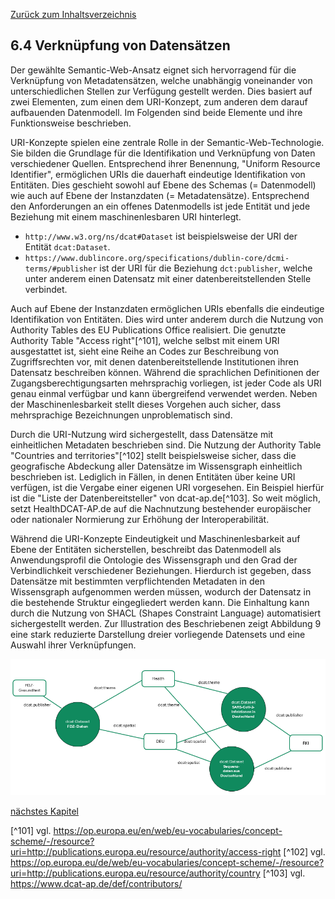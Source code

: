 [Zurück zum Inhaltsverzeichnis](https://healthdcat-ap-de.github.io/healthdcat-ap.de/report_stage_2.html)

## 6.4 Verknüpfung von Datensätzen

Der gewählte Semantic-Web-Ansatz eignet sich hervorragend für die Verknüpfung von Metadatensätzen, welche unabhängig voneinander von unterschiedlichen Stellen zur Verfügung gestellt werden. Dies basiert auf zwei Elementen, zum einen dem URI-Konzept, zum anderen dem darauf aufbauenden Datenmodell. Im Folgenden sind beide Elemente und ihre Funktionsweise beschrieben.

URI-Konzepte spielen eine zentrale Rolle in der Semantic-Web-Technologie. Sie bilden die Grundlage für die Identifikation und Verknüpfung von Daten verschiedener Quellen. Entsprechend ihrer Benennung, "Uniform Resource Identifier", ermöglichen URIs die dauerhaft eindeutige Identifikation von Entitäten. Dies geschieht sowohl auf Ebene des Schemas (= Datenmodell) wie auch auf Ebene der Instanzdaten (= Metadatensätze). Entsprechend den Anforderungen an ein offenes Datenmodells ist jede Entität und jede Beziehung mit einem maschinenlesbaren URI hinterlegt.

* `http://www.w3.org/ns/dcat#Dataset` ist beispielsweise der URI der Entität `dcat:Dataset`.
* `https://www.dublincore.org/specifications/dublin-core/dcmi-terms/#publisher` ist der URI für die Beziehung `dct:publisher`, welche unter anderem einen Datensatz mit einer datenbereitstellenden Stelle verbindet.

Auch auf Ebene der Instanzdaten ermöglichen URIs ebenfalls die eindeutige Identifikation von Entitäten. Dies wird unter anderem durch die Nutzung von Authority Tables des EU Publications Office realisiert. Die genutzte Authority Table "Access right"[^101], welche selbst mit einem URI ausgestattet ist, sieht eine Reihe an Codes zur Beschreibung von Zugriffsrechten vor, mit denen datenbereitstellende Institutionen ihren Datensatz beschreiben können. Während die sprachlichen Definitionen der Zugangsberechtigungsarten mehrsprachig vorliegen, ist jeder Code als URI genau einmal verfügbar und kann übergreifend verwendet werden. Neben der Maschinenlesbarkeit stellt dieses Vorgehen auch sicher, dass mehrsprachige Bezeichnungen unproblematisch sind.

Durch die URI-Nutzung wird sichergestellt, dass Datensätze mit einheitlichen Metadaten beschrieben sind. Die Nutzung der Authority Table "Countries and territories"[^102] stellt beispielsweise sicher, dass die geografische Abdeckung aller Datensätze im Wissensgraph einheitlich beschrieben ist.
Lediglich in Fällen, in denen Entitäten über keine URI verfügen, ist die Vergabe einer eigenen URI vorgesehen. Ein Beispiel hierfür ist die "Liste der Datenbereitsteller" von dcat-ap.de[^103]. So weit möglich, setzt HealthDCAT-AP.de auf die Nachnutzung bestehender europäischer oder nationaler Normierung zur Erhöhung der Interoperabilität.

Während die URI-Konzepte Eindeutigkeit und Maschinenlesbarkeit auf Ebene der Entitäten sicherstellen, beschreibt das Datenmodell als Anwendungsprofil die Ontologie des Wissensgraph und den Grad der Verbindlichkeit verschiedener Beziehungen. Hierdurch ist gegeben, dass Datensätze mit bestimmten verpflichtenden Metadaten in den Wissensgraph aufgenommen werden müssen, wodurch der Datensatz in die bestehende Struktur eingegliedert werden kann. Die Einhaltung kann durch die Nutzung von SHACL (Shapes Constraint Language) automatisiert sichergestellt werden. Zur Illustration des Beschriebenen zeigt Abbildung 9 eine stark reduzierte Darstellung dreier vorliegende Datensets und eine Auswahl ihrer Verknüpfungen.

![Verknüpfung vorliegender Metadaten zu einem Wissensgraph (vereinfacht)](https://github.com/HealthDCAT-AP-de/healthdcat-ap.de/blob/main/images/17_dataset.png "Verknüpfung vorliegender Metadaten zu einem Wissensgraph (vereinfacht)")

[nächstes Kapitel](https://healthdcat-ap-de.github.io/healthdcat-ap.de/report_stage_2/6_Initialversion_Wissensgraph/6.4_Verknuepfung_von_Datensaetzen.html)

[^101] vgl. https://op.europa.eu/en/web/eu-vocabularies/concept-scheme/-/resource?uri=http://publications.europa.eu/resource/authority/access-right
[^102] vgl. https://op.europa.eu/de/web/eu-vocabularies/concept-scheme/-/resource?uri=http://publications.europa.eu/resource/authority/country
[^103] vgl. https://www.dcat-ap.de/def/contributors/
